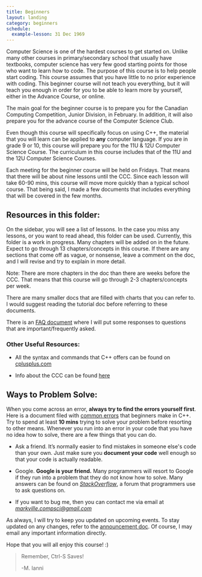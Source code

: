 ```yaml
---
title: Beginners
layout: landing
category: beginners
schedule:
  example-lesson: 31 Dec 1969
---
```


Computer Science is one of the hardest courses to get started on. Unlike
many other courses in primary/secondary school that usually have
textbooks, computer science has very few good starting points for those
who want to learn how to code. The purpose of this course is to help
people start coding. This course assumes that you have little to no
prior experience with coding. This beginner course will not teach you
everything, but it will teach you enough in order for you to be able to
learn more by yourself, either in the Advance Course, or online.

The main goal for the beginner course is to prepare you for the Canadian
Computing Competition, Junior Division, in February. In addition, it
will also prepare you for the advance course of the Computer Science
Club.

Even though this course will specifically focus on using C++, the
material that you will learn can be applied to **any** computer
language. If you are in grade 9 or 10, this course will prepare you for
the 11U & 12U Computer Science Course. The curriculum in this course
includes that of the 11U and the 12U Computer Science Courses.

Each meeting for the beginner course will be held on Fridays. That means
that there will be about nine lessons until the CCC. Since each lesson
will take 60-90 mins, this course will move more quickly than a typical
school course. That being said, I made a few documents that includes
everything that will be covered in the few months.

## Resources in this folder:

On the sidebar, you will see a list of lessons.
In the case you miss any lessons, or you want
to read ahead, this folder can be used. Currently, this folder is a work
in progress. Many chapters will be added on in the future. Expect to go
through 13 chapters/concepts in this course. If there are any sections
that come off as vague, or nonsense, leave a comment on the doc, and I
will revise and try to explain in more detail.

Note: There are more chapters in the doc than there are weeks before the
CCC. That means that this course will go through 2-3 chapters/concepts
per week.

There are many smaller docs that are filled with charts that you can
refer to. I would suggest reading the tutorial doc before referring to
these documents.

There is an [FAQ document](/resources/beginners/faq)
where I will put some responses to questions that are
important/frequently asked.

### Other Useful Resources:

 - All the syntax and commands that C++ offers can be found on [cplusplus.com](http://www.cplusplus.com/info/)

 - Info about the CCC can be found [here](http://cemc.uwaterloo.ca/contests/computing.html)

## Ways to Problem Solve:

When you come across an error, **always try to find the errors yourself
first**. Here is a document filed with [common
errors](/resources/beginners/debugging-common-errors)
that beginners make in C++. Try to spend at least **10 mins** trying to
solve your problem before resorting to other means. Whenever you run
into an error in your code that you have no idea how to solve, there are
a few things that you can do.

 - Ask a friend. It’s normally easier to find mistakes in someone
   else's code than your own. Just make sure you **document your
   code** well enough so that your code is actually readable.

 - Google. **Google is your friend.** Many programmers will resort to
   Google if they run into a problem that they do not know how to
   solve. Many answers can be found on
   [*StackOverflow*](http://stackoverflow.com/), a forum that
   programmers use to ask questions on.

 - If you want to bug me, then you can contact me via email at
   [*markville.compsci@gmail.com*](mailto:markville.compsci@gmail.com)

As always, I will try to keep you updated on upcoming events. To stay
updated on any changes, refer to the [announcement
doc](https://docs.google.com/a/gapps.yrdsb.ca/document/d/1xMbT3W9PTNsSpDSrJT-Bf_9rE5rDmCSgQ_hyA8pFvME/edit?usp=sharing).
Of course, I may email any important information directly.

Hope that you will all enjoy this course! :)

[](#ctrl-s-saves)
> Remember, Ctrl-S Saves!
>
> -M. Ianni

<style>[href="#ctrl-s-saves"] + blockquote { font-family: "Kaushan Script", "Brush Script", "Zapfino", cursive; }</style>

